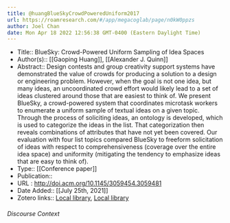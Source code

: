 ```yaml
---
title: @huangBlueSkyCrowdPoweredUniform2017
url: https://roamresearch.com/#/app/megacoglab/page/n0kW0ppzs
author: Joel Chan
date: Mon Apr 18 2022 12:56:38 GMT-0400 (Eastern Daylight Time)
---
```


- Title:: BlueSky: Crowd-Powered Uniform Sampling of Idea Spaces
- Author(s):: [[Gaoping Huang]], [[Alexander J. Quinn]]
- Abstract:: Design contests and group creativity support systems have demonstrated the value of crowds for producing a solution to a design or engineering problem. However, when the goal is not one idea, but many ideas, an uncoordinated crowd effort would likely lead to a set of ideas clustered around those that are easiest to think of. We present BlueSky, a crowd-powered system that coordinates microtask workers to enumerate a uniform sample of textual ideas on a given topic. Through the process of soliciting ideas, an ontology is developed, which is used to categorize the ideas in the list. That categorization then reveals combinations of attributes that have not yet been covered. Our evaluation with four list topics compared BlueSky to freeform solicitation of ideas with respect to comprehensiveness (coverage over the entire idea space) and uniformity (mitigating the tendency to emphasize ideas that are easy to think of).
- Type:: [[Conference paper]]
- Publication::
- URL : http://doi.acm.org/10.1145/3059454.3059481
- Date Added:: [[July 25th, 2021]]
- Zotero links:: [Local library](zotero://select/groups/2451508/items/BTBPW96V), [Local library](https://www.zotero.org/groups/2451508/items/BTBPW96V)

###### Discourse Context


